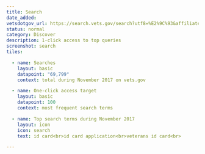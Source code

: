 ```yaml
---
title: Search
date_added:
vetsdotgov_url: https://search.vets.gov/search?utf8=%E2%9C%93&affiliate=vets.gov_search
status: normal
category: Discover
description: 1-click access to top queries
screenshot: search
tiles:

  - name: Searches
    layout: basic
    datapoint: "69,799"
    context: total during November 2017 on vets.gov

  - name: One-click access target
    layout: basic
    datapoint: 100
    context: most frequent search terms

  - name: Top search terms during November 2017
    layout: icon
    icon: search
    text: id card<br>id card application<br>veterans id card<br>

---
```

